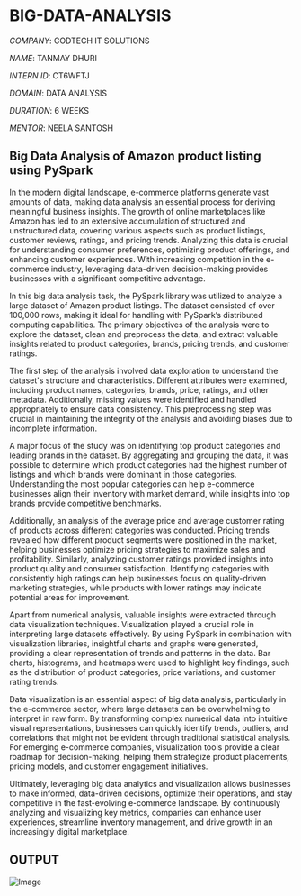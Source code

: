 # BIG-DATA-ANALYSIS

*COMPANY*: CODTECH IT SOLUTIONS

*NAME*: TANMAY DHURI

*INTERN ID*: CT6WFTJ

*DOMAIN*: DATA ANALYSIS

*DURATION*: 6 WEEKS

*MENTOR*: NEELA SANTOSH

## Big Data Analysis of Amazon product listing using PySpark
In the modern digital landscape, e-commerce platforms generate vast amounts of data, making data analysis an essential process for deriving meaningful business insights. The growth of online marketplaces like Amazon has led to an extensive accumulation of structured and unstructured data, covering various aspects such as product listings, customer reviews, ratings, and pricing trends. Analyzing this data is crucial for understanding consumer preferences, optimizing product offerings, and enhancing customer experiences. With increasing competition in the e-commerce industry, leveraging data-driven decision-making provides businesses with a significant competitive advantage.

In this big data analysis task, the PySpark library was utilized to analyze a large dataset of Amazon product listings. The dataset consisted of over 100,000 rows, making it ideal for handling with PySpark’s distributed computing capabilities. The primary objectives of the analysis were to explore the dataset, clean and preprocess the data, and extract valuable insights related to product categories, brands, pricing trends, and customer ratings.

The first step of the analysis involved data exploration to understand the dataset's structure and characteristics. Different attributes were examined, including product names, categories, brands, price, ratings, and other metadata. Additionally, missing values were identified and handled appropriately to ensure data consistency. This preprocessing step was crucial in maintaining the integrity of the analysis and avoiding biases due to incomplete information.

A major focus of the study was on identifying top product categories and leading brands in the dataset. By aggregating and grouping the data, it was possible to determine which product categories had the highest number of listings and which brands were dominant in those categories. Understanding the most popular categories can help e-commerce businesses align their inventory with market demand, while insights into top brands provide competitive benchmarks.

Additionally, an analysis of the average price and average customer rating of products across different categories was conducted. Pricing trends revealed how different product segments were positioned in the market, helping businesses optimize pricing strategies to maximize sales and profitability. Similarly, analyzing customer ratings provided insights into product quality and consumer satisfaction. Identifying categories with consistently high ratings can help businesses focus on quality-driven marketing strategies, while products with lower ratings may indicate potential areas for improvement.

Apart from numerical analysis, valuable insights were extracted through data visualization techniques. Visualization played a crucial role in interpreting large datasets effectively. By using PySpark in combination with visualization libraries, insightful charts and graphs were generated, providing a clear representation of trends and patterns in the data. Bar charts, histograms, and heatmaps were used to highlight key findings, such as the distribution of product categories, price variations, and customer rating trends.

Data visualization is an essential aspect of big data analysis, particularly in the e-commerce sector, where large datasets can be overwhelming to interpret in raw form. By transforming complex numerical data into intuitive visual representations, businesses can quickly identify trends, outliers, and correlations that might not be evident through traditional statistical analysis. For emerging e-commerce companies, visualization tools provide a clear roadmap for decision-making, helping them strategize product placements, pricing models, and customer engagement initiatives.

Ultimately, leveraging big data analytics and visualization allows businesses to make informed, data-driven decisions, optimize their operations, and stay competitive in the fast-evolving e-commerce landscape. By continuously analyzing and visualizing key metrics, companies can enhance user experiences, streamline inventory management, and drive growth in an increasingly digital marketplace.

## OUTPUT
![Image](https://github.com/user-attachments/assets/fccf0ab1-d4a6-465c-963b-f3c3572c1871)
